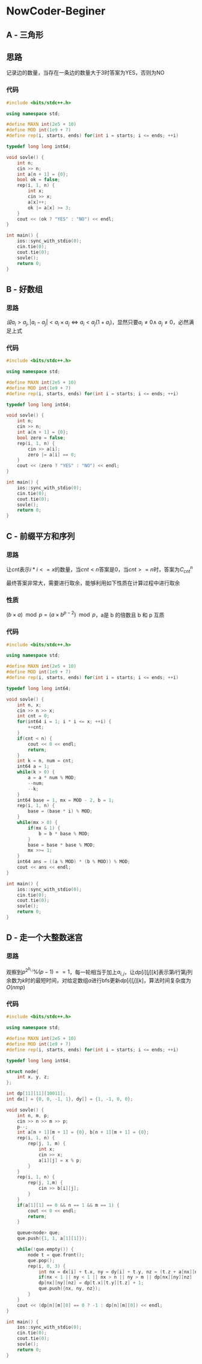 # NowCoder-Beginer

## **A - 三角形**

## 思路

记录边的数量，当存在一条边的数量大于3时答案为YES，否则为NO

### 代码

```c++
#include <bits/stdc++.h>

using namespace std;

#define MAXN int(2e5 + 10)
#define MOD int(1e9 + 7)
#define rep(i, starts, ends) for(int i = starts; i <= ends; ++i)

typedef long long int64;

void sovle() {
    int n;
    cin >> n;
    int a[n + 1] = {0};
    bool ok = false;
    rep(i, 1, n) {
        int x;
        cin >> x;
        a[x]++;
        ok |= a[x] >= 3;
    }
    cout << (ok ? "YES" : "NO") << endl;
}

int main() {
    ios::sync_with_stdio(0);
    cin.tie(0);
    cout.tie(0);
    sovle();
    return 0;
}
```



## **B - 好数组**

### 思路

$设a_i > a_j, |a_i - a_j| < a_i \times a_j \iff a_i < a_j(1 + a_i)$，显然只要$a_i \neq 0 \wedge \ a_j \neq 0$，必然满足上式

### 代码

```c++
#include <bits/stdc++.h>

using namespace std;

#define MAXN int(2e5 + 10)
#define MOD int(1e9 + 7)
#define rep(i, starts, ends) for(int i = starts; i <= ends; ++i)

typedef long long int64;

void sovle() {
    int n;
    cin >> n;
    int a[n + 1] = {0};
    bool zero = false;
    rep(i, 1, n) {
        cin >> a[i];
        zero |= a[i] == 0;
    }
    cout << (zero ? "YES" : "NO") << endl;
}

int main() {
    ios::sync_with_stdio(0);
    cin.tie(0);
    cout.tie(0);
    sovle();
    return 0;
}
```


## **C - 前缀平方和序列**

### 思路

让cnt表示$i * i <= x$的数量，当$cnt < n$答案是0，当$cnt >= n$时，答案为$C_{cnt}^{n}$

最终答案非常大，需要进行取余，能够利用如下性质在计算过程中进行取余

### 性质

$(b \times a) \mod p=(a \times b^{p −2}) \mod p$，a是 b 的倍数且 b 和 p 互质


### 代码

```c++
#include <bits/stdc++.h>

using namespace std;

#define MAXN int(2e5 + 10)
#define MOD int(1e9 + 7)
#define rep(i, starts, ends) for(int i = starts; i <= ends; ++i)

typedef long long int64;

void sovle() {
    int n, x;
    cin >> n >> x;
    int cnt = 0;
    for(int64 i = 1; i * i <= x; ++i) {
        ++cnt;
    }
    if(cnt < n) {
        cout << 0 << endl;
        return;
    }
    int k = n, num = cnt;
    int64 a = 1;
    while(k > 0) {
        a = a * num % MOD;
        --num;
        --k;
    }
    int64 base = 1, mx = MOD - 2, b = 1;
    rep(i, 1, n) {
        base = (base * i) % MOD;
    }
    while(mx > 0) {
        if(mx & 1) {
            b = b * base % MOD;
        } 
        base = base * base % MOD;
        mx >>= 1;
    }
    int64 ans = ((a % MOD) * (b % MOD)) % MOD;
    cout << ans << endl;
}

int main() {
    ios::sync_with_stdio(0);
    cin.tie(0);
    cout.tie(0);
    sovle();
    return 0;
}
```


## **D - 走一个大整数迷宫**

### 思路

观察到$p^{2^{b_{i, j}}} \% (p - 1) == 1$，每一轮相当于加上$a_{i, j}$，让$dp[i][j][k]$表示第$i$行第$j$列余数为$k$时的最短时间，对给定数组$a$进行bfs更新$dp[i][j][k]$，算法时间复杂度为$O(nmp)$

### 代码

```c++
#include <bits/stdc++.h>

using namespace std;

#define MAXN int(2e5 + 10)
#define MOD int(1e9 + 7)
#define rep(i, starts, ends) for(int i = starts; i <= ends; ++i)

typedef long long int64;

struct node{
    int x, y, z;
};

int dp[11][11][10011];
int dx[] = {0, 0, -1, 1}, dy[] = {1, -1, 0, 0};

void sovle() {
    int n, m, p;
    cin >> n >> m >> p;
    p--;
    int a[n + 1][m + 1] = {0}, b[n + 1][m + 1] = {0};
    rep(i, 1, n) {
        rep(j, 1, m) {
            int x;
            cin >> x;
            a[i][j] = x % p;
        }
    }
    rep(i, 1, n) {
        rep(j, 1,m) {
            cin >> b[i][j];
        }
    }
    if(a[1][1] == 0 && n == 1 && m == 1) {
        cout << 0 << endl;
        return;
    }

    queue<node> que;
    que.push({1, 1, a[1][1]});

    while(!que.empty()) {
        node t = que.front();
        que.pop(); 
        rep(i, 0, 3) {
            int nx = dx[i] + t.x, ny = dy[i] + t.y, nz = (t.z + a[nx][ny]) % p;
            if(nx < 1 || ny < 1 || nx > n || ny > m || dp[nx][ny][nz] != 0) continue;
            dp[nx][ny][nz] = dp[t.x][t.y][t.z] + 1;
            que.push({nx, ny, nz}); 
        }
    }
    cout << (dp[n][m][0] == 0 ? -1 : dp[n][m][0]) << endl;
}

int main() {
    ios::sync_with_stdio(0);
    cin.tie(0);
    cout.tie(0);
    sovle();
    return 0;
}
```